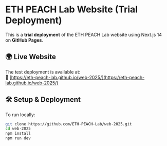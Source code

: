 # ETH PEACH Lab Website (Trial Deployment)

This is a **trial deployment** of the ETH PEACH Lab website using Next.js 14 on **GitHub Pages**.

## 🌍 Live Website
The test deployment is available at:  
🔗 [https://eth-peach-lab.github.io/web-2025/](https://eth-peach-lab.github.io/web-2025/)

## 🛠️ Setup & Deployment
To run locally:
```sh
git clone https://github.com/ETH-PEACH-Lab/web-2025.git
cd web-2025
npm install
npm run dev
